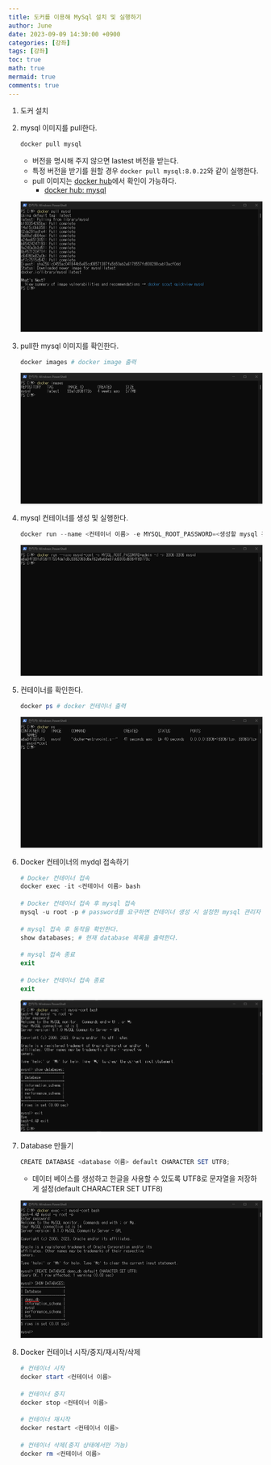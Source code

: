 ```yaml
---
title: 도커를 이용해 MySql 설치 및 실행하기
author: June
date: 2023-09-09 14:30:00 +0900
categories: [강좌]
tags: [강좌]
toc: true
math: true
mermaid: true
comments: true
---
```


1. 도커 설치


1. mysql 이미지를 pull한다.

    ```powershell
    docker pull mysql
    ```

    - 버전을 명시해 주지 않으면 lastest 버전을 받는다.
    - 특정 버전을 받기를 원할 경우 `docker pull mysql:8.0.22`와 같이 실행한다.
    - pull 이미지는 [docker hub](https://hub.docker.com)에서 확인이 가능하다.
        - [docker hub: mysql](https://hub.docker.com/_/mysql)

    ![docker pull mysql](/posts/development-cource/docker-pull-mysql.png)

1. pull한 mysql 이미지를 확인한다.

    ```powershell
    docker images # docker image 출력
    ```

    ![docker images](/posts/development-cource/docker-images.png)

1. mysql 컨테이너를 생성 및 실행한다.

    ```powershell
    docker run --name <컨테이너 이름> -e MYSQL_ROOT_PASSWORD=<생성할 mysql 관리자 패스워드> -d -p 3306:3306 <이미지 이름>
    ```

    ![docker run](/posts/development-cource/docker-run.png)

1. 컨테이너를 확인한다.

    ```powershell
    docker ps # docker 컨테이너 출력
    ```

    ![docker pd](/posts/development-cource/docker-ps.png)

1. Docker 컨테이너의 mydql 접속하기

    ```powershell
    # Docker 컨테이너 접속
    docker exec -it <컨테이너 이름> bash

    # Docker 컨테이너 접속 후 mysql 접속
    mysql -u root -p # password를 요구하면 컨테이너 생성 시 설정한 mysql 관리자 패스워드를 입력한다.

    # mysql 접속 후 동작을 확인한다.
    show databases; # 현재 database 목록을 출력한다.

    # mysql 접속 종료
    exit

    # Docker 컨테이너 접속 종료
    exit
    ```

    ![docker exec](/posts/development-cource/docker-exec.png)

1. Database 만들기

    ```powershell
    CREATE DATABASE <database 이름> default CHARACTER SET UTF8; 
    ```

    - 데이터 베이스를 생성하고 한글을 사용할 수 있도록 UTF8로 문자열을 저장하게 설정(default CHARACTER SET UTF8)

    ![create database](/posts/development-cource/create-database.png)

1. Docker 컨테이너 시작/중지/재시작/삭제

    ```powershell
    # 컨테이너 시작
    docker start <컨테이너 이름>

    # 컨테이너 중지
    docker stop <컨테이너 이름>

    # 컨테이너 재시작
    docker restart <컨테이너 이름>

    # 컨테이너 삭제(중지 상태에서만 가능)
    docker rm <컨테이너 이름>
    ```
